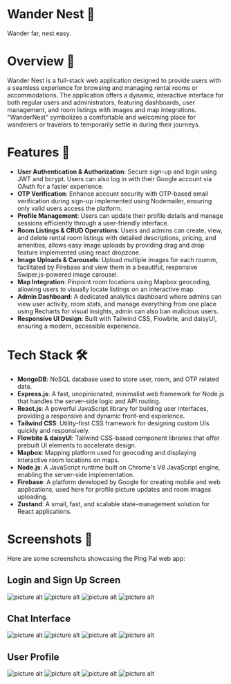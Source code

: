 # Wander Nest 🏡 #
Wander far, nest easy.

# Overview 🚀 #
Wander Nest is a full-stack web application designed to provide users with a seamless experience for browsing and managing rental rooms or accommodations. The application offers a dynamic, interactive interface for both regular users and administrators, featuring dashboards, user management, and room listings with images and map integrations. "WanderNest" symbolizes a comfortable and welcoming place for wanderers or travelers to temporarily settle in during their journeys.

# Features 🌟 #
* **User Authentication & Authorization**: Secure sign-up and login using JWT and bcrypt. Users can also log in with their Google account via OAuth for a faster experience.
* **OTP Verification**: Enhance account security with OTP-based email verification during sign-up implemented using Nodemailer, ensuring only valid users access the platform.
* **Profile Management**: Users can update their profile details and manage sessions efficiently through a user-friendly interface.
* **Room Listings & CRUD Operations**: Users and admins can create, view, and delete rental room listings with detailed descriptions, pricing, and amenities, allows easy image uploads by providing drag and drop feature implemented using react dropzone.
* **Image Uploads & Carousels**: Upload multiple images for each roomm, facilitated by Firebase and view them in a beautiful, responsive Swiper.js-powered image carousel.
* **Map Integration**: Pinpoint room locations using Mapbox geocoding, allowing users to visually locate listings on an interactive map.
* **Admin Dashboard**: A dedicated analytics dashboard where admins can view user activity, room stats, and manage everything from one place using Recharts for visual insights, admin can also ban malicious users.
* **Responsive UI Design**: Built with Tailwind CSS, Flowbite, and daisyUI, ensuring a modern, accessible experience.
  
# Tech Stack 🛠 #
* **MongoDB**: NoSQL database used to store user, room, and OTP related data.
* **Express.js**: A fast, unopinionated, minimalist web framework for Node.js that handles the server-side logic and API routing.
* **React.js**: A powerful JavaScript library for building user interfaces, providing a responsive and dynamic front-end experience.
* **Tailwind CSS**: Utility-first CSS framework for designing custom UIs quickly and responsively.
* **Flowbite & daisyUI**: Tailwind CSS-based component libraries that offer prebuilt UI elements to accelerate design.
* **Mapbox**: Mapping platform used for geocoding and displaying interactive room locations on maps.
* **Node.js**: A JavaScript runtime built on Chrome's V8 JavaScript engine, enabling the server-side implementation.
* **Firebase**: A platform developed by Google for creating mobile and web applications, used here for profile picture updates and room images uploading.
* **Zustand**: A small, fast, and scalable state-management solution for React applications.

# Screenshots 📸 #
Here are some screenshots showcasing the Ping Pal web app:

## Login and Sign Up Screen ##
![picture alt](https://firebasestorage.googleapis.com/v0/b/ping-pal.appspot.com/o/Screenshot%20(269).png?alt=media&token=289e29da-0993-4a65-be26-bea202673b81)
![picture alt](https://firebasestorage.googleapis.com/v0/b/ping-pal.appspot.com/o/Screenshot%20(270).png?alt=media&token=674d4185-cd4e-4317-8d8d-fde33ae908de)
![picture alt](https://firebasestorage.googleapis.com/v0/b/ping-pal.appspot.com/o/Screenshot%20(271).png?alt=media&token=b877510a-761c-4a16-ad8b-8e55eec60fca)
![picture alt](https://firebasestorage.googleapis.com/v0/b/ping-pal.appspot.com/o/Screenshot%20(273).png?alt=media&token=e0ef0084-bf8b-488e-931a-bd13c95c25ee)

## Chat Interface ##
![picture alt](https://firebasestorage.googleapis.com/v0/b/ping-pal.appspot.com/o/Screenshot%20(275).png?alt=media&token=df5a716d-e8f3-451f-a05f-f0aa81bcbacf)
![picture alt](https://firebasestorage.googleapis.com/v0/b/ping-pal.appspot.com/o/Screenshot%20(282).png?alt=media&token=7746dc18-85f2-4f3b-bcd4-8016c24985d8)
![picture alt](https://firebasestorage.googleapis.com/v0/b/ping-pal.appspot.com/o/Screenshot%20(283).png?alt=media&token=5be1fa44-fbe4-4e50-a314-f840186bca4f)
![picture alt](https://firebasestorage.googleapis.com/v0/b/ping-pal.appspot.com/o/Screenshot%20(284).png?alt=media&token=d32b042c-9452-43cd-82fb-d560cd02db16)

## User Profile ##
![picture alt](https://firebasestorage.googleapis.com/v0/b/ping-pal.appspot.com/o/Screenshot%20(276).png?alt=media&token=d8aacec5-a6e2-4711-b1ad-451fd025a7ef)
![picture alt](https://firebasestorage.googleapis.com/v0/b/ping-pal.appspot.com/o/Screenshot%20(278).png?alt=media&token=0dca0ff3-54eb-4afc-aad2-3950b79258d1)
![picture alt](https://firebasestorage.googleapis.com/v0/b/ping-pal.appspot.com/o/Screenshot%20(279).png?alt=media&token=e2439a66-be95-4b19-aae3-fe4b1658693f)
![picture alt](https://firebasestorage.googleapis.com/v0/b/ping-pal.appspot.com/o/Screenshot%20(280).png?alt=media&token=eb549507-7c79-47ae-a6b3-82f10171c62b)

